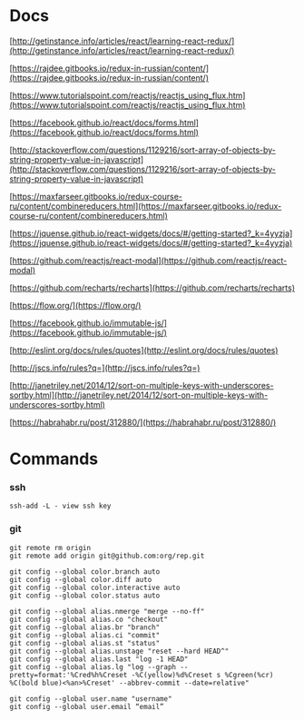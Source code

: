 # Docs
[http://getinstance.info/articles/react/learning-react-redux/](http://getinstance.info/articles/react/learning-react-redux/)

[https://rajdee.gitbooks.io/redux-in-russian/content/](https://rajdee.gitbooks.io/redux-in-russian/content/)

[https://www.tutorialspoint.com/reactjs/reactjs_using_flux.htm](https://www.tutorialspoint.com/reactjs/reactjs_using_flux.htm)

[https://facebook.github.io/react/docs/forms.html](https://facebook.github.io/react/docs/forms.html)

[http://stackoverflow.com/questions/1129216/sort-array-of-objects-by-string-property-value-in-javascript](http://stackoverflow.com/questions/1129216/sort-array-of-objects-by-string-property-value-in-javascript)

[https://maxfarseer.gitbooks.io/redux-course-ru/content/combinereducers.html](https://maxfarseer.gitbooks.io/redux-course-ru/content/combinereducers.html)

[https://jquense.github.io/react-widgets/docs/#/getting-started?_k=4yyzja](https://jquense.github.io/react-widgets/docs/#/getting-started?_k=4yyzja)

[https://github.com/reactjs/react-modal](https://github.com/reactjs/react-modal)

[https://github.com/recharts/recharts](https://github.com/recharts/recharts)

[https://flow.org/](https://flow.org/)

[https://facebook.github.io/immutable-js/](https://facebook.github.io/immutable-js/)

[http://eslint.org/docs/rules/quotes](http://eslint.org/docs/rules/quotes)

[http://jscs.info/rules?q=](http://jscs.info/rules?q=)

[http://janetriley.net/2014/12/sort-on-multiple-keys-with-underscores-sortby.html](http://janetriley.net/2014/12/sort-on-multiple-keys-with-underscores-sortby.html)

[https://habrahabr.ru/post/312880/](https://habrahabr.ru/post/312880/)

# Commands

### ssh
`ssh-add -L - view ssh key`

### git
```
git remote rm origin
git remote add origin git@github.com:org/rep.git

git config --global color.branch auto
git config --global color.diff auto
git config --global color.interactive auto
git config --global color.status auto
 
git config --global alias.nmerge "merge --no-ff"
git config --global alias.co "checkout"
git config --global alias.br "branch"
git config --global alias.ci "commit"
git config --global alias.st "status"
git config --global alias.unstage "reset --hard HEAD^"
git config --global alias.last "log -1 HEAD"
git config --global alias.lg "log --graph --pretty=format:'%Cred%h%Creset -%C(yellow)%d%Creset s %Cgreen(%cr) %C(bold blue)<%an>%Creset' --abbrev-commit --date=relative"
 
git config --global user.name "username"
git config --global user.email “email”
```
